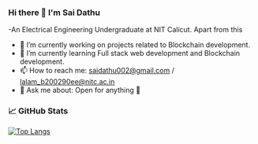 ### Hi there 👋 I'm Sai Dathu

-An Electrical Engineering Undergraduate at NIT Calicut.
Apart from this
- 🔭 I’m currently working on projects related to Blockchain development.
- 🌱 I’m currently learning Full stack web development and Blockchain development.
- 📫 How to reach me: saidathu002@gmail.com / lalam_b200290ee@nitc.ac.in
- 💬 Ask me about: Open for anything 🙂
<!-- - ⚡ Fun fact: ... -->
<!-- - 😄 Pronouns: ... -->
<!-- - 👯 I’m looking to collaborate on a projects related to any filed -->
<!-- - 🤔 I’m looking for help with ... -->

### 📈 GitHub Stats

[![Top Langs](https://github-readme-stats.vercel.app/api/top-langs/?username=saidathu-lalam&layout=compact&theme=vision-friendly-dark)](https://github.com/anuraghazra/github-readme-stats)
